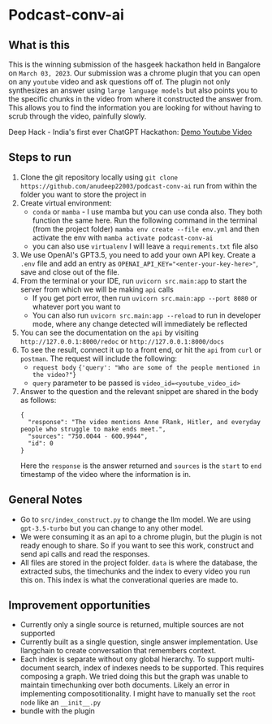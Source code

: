 # Podcast-conv-ai

## What is this
This is the winning submission of the hasgeek hackathon held in Bangalore on `March 03, 2023`. Our submission was a chrome plugin that you can open on any `youtube` video and ask questions off of. The plugin not only synthesizes an answer using `large language models` but also points you to the specific chunks in the video from where it constructed the answer from. This allows you to find the information you are looking for without having to scrub through the video, painfully slowly. 

Deep Hack - India's first ever ChatGPT Hackathon: [Demo Youtube Video]("https://youtu.be/r0AXineCHOA")

## Steps to run
1. Clone the git repository locally using `git clone https://github.com/anudeep22003/podcast-conv-ai` run from within the folder you want to store the project in
2. Create virtual environment:
	- `conda` or `mamba` - I use mamba but you can use conda also. They both function the same here. Run the following command in the terminal (from the project folder) `mamba env create --file env.yml` and then activate the env with `mamba activate podcast-conv-ai`  
	- you can also use `virtualenv` I will leave a `requirements.txt` file also 
3. We use OpenAI's GPT3.5, you need to add your own API key. Create a `.env` file and add an entry as `OPENAI_API_KEY="<enter-your-key-here>"`, save and close out of the file. 
3. From the terminal or your IDE, run `uvicorn src.main:app` to start the server from which we will be making `api` calls
	- If you get port error, then run `uvicorn src.main:app --port 8080` or whatever port you want to
	- You can also run `uvicorn src.main:app --reload` to run in developer mode, where any change detected will immediately be reflected
4. You can see the documentation on the `api` by visiting `http://127.0.0.1:8000/redoc` or `http://127.0.0.1:8000/docs`
5. To see the result, connect it up to a front end, or hit the `api` from `curl` or `postman`. The request will include the following:
	- `request body` `{'query': "Who are some of the people mentioned in the video?"}`
	- `query` parameter to be passed is `video_id=<youtube_video_id>`
6. Answer to the question and the relevant snippet are shared in the body as follows:
	```
	{
	  "response": "The video mentions Anne FRank, Hitler, and everyday people who struggle to make ends meet.",
	  "sources": "750.0044 - 600.9944",
	  "id": 0
	}
	```
	Here the `response` is the answer returned and `sources` is the `start` to `end` timestamp of the video where the information is in.  

## General Notes 
- Go to `src/index_construct.py` to change the llm model. We are using `gpt-3.5-turbo` but you can change to any other model. 
- We were consuming it as an api to a chrome plugin, but the plugin is not ready enough to share. So if you want to see this work, construct and send api calls and read the responses. 
- All files are stored in the project folder. `data` is where the database, the extracted subs, the timechunks and the index to every video you run this on. This index is what the converational queries are made to. 


## Improvement opportunities
- Currently only a single source is returned, multiple sources are not supported
- Currently built as a single question, single answer implementation. Use llangchain to create conversation that remembers context.
- Each index is separate without ony global hierarchy. To support multi-document search, index of indexes needs to be supported. This requires composing a graph. We tried doing this but the graph was unable to maintain timechunking over both documents. Likely an error in implementing composotitionality. I might have to manually set the `root node` like an `__init__.py`  
- bundle with the plugin 
